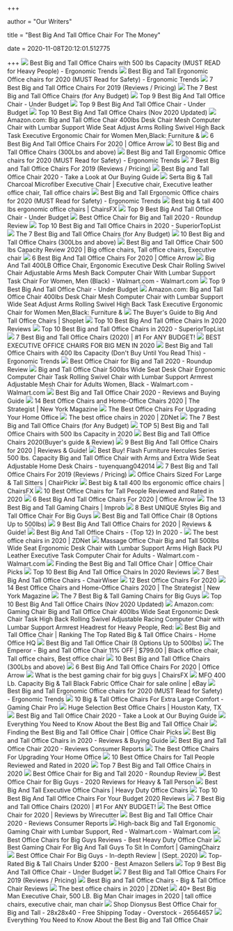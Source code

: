 +++
        
author = "Our Writers"
        
title = "Best Big And Tall Office Chair For The Money"
        
date = 2020-11-08T20:12:01.512775
        
+++
[ ![](http://ergonomictrends.com/wp-content/uploads/2018/11/best-big-tall-office-chair-500-lbs.jpg)](http://ergonomictrends.com/wp-content/uploads/2018/11/best-big-tall-office-chair-500-lbs.jpg) Best Big and Tall Office Chairs with 500 lbs Capacity (MUST READ for Heavy  People) - Ergonomic Trends
[ ![](http://ergonomictrends.com/wp-content/uploads/2018/06/best-big-and-tall-office-chairs.jpg)](http://ergonomictrends.com/wp-content/uploads/2018/06/best-big-and-tall-office-chairs.jpg) Best Big and Tall Ergonomic Office chairs for 2020 (MUST Read for Safety) -  Ergonomic Trends
[ ![](https://www.btod.com/blog/wp-content/uploads/2019/03/big-tall-chairs-1-best-bariatric.jpg)](https://www.btod.com/blog/wp-content/uploads/2019/03/big-tall-chairs-1-best-bariatric.jpg) 7 Best Big and Tall Office Chairs For 2019 (Reviews / Pricing)
[ ![](https://techguided.com/wp-content/uploads/2018/08/best-big-and-tall-office-chairs.jpg)](https://techguided.com/wp-content/uploads/2018/08/best-big-and-tall-office-chairs.jpg) The 7 Best Big and Tall Office Chairs (for Any Budget)
[ ![](https://officechairjudge.com/wp-content/uploads/2017/09/BestMassage-High-Back-Big-and-Tall-Office-Chair.jpg?x61104)](https://officechairjudge.com/wp-content/uploads/2017/09/BestMassage-High-Back-Big-and-Tall-Office-Chair.jpg?x61104) Top 9 Best Big And Tall Office Chair - Under Budget
[ ![](https://officechairjudge.com/wp-content/uploads/2019/06/La-Z-Boy-Delano-Big-Tall-Executive-Bonded-Leather-Office-Chair.jpg?x61104)](https://officechairjudge.com/wp-content/uploads/2019/06/La-Z-Boy-Delano-Big-Tall-Executive-Bonded-Leather-Office-Chair.jpg?x61104) Top 9 Best Big And Tall Office Chair - Under Budget
[ ![](https://bestchairsreviews.com/wp-content/uploads/2020/01/best_big_tall_office_Chairs.jpg)](https://bestchairsreviews.com/wp-content/uploads/2020/01/best_big_tall_office_Chairs.jpg) Top 10 Best Big And Tall Office Chairs (Nov 2020 Updated)
[ ![](https://images-na.ssl-images-amazon.com/images/I/6116gQcN5xL._AC_SL1010_.jpg)](https://images-na.ssl-images-amazon.com/images/I/6116gQcN5xL._AC_SL1010_.jpg) Amazon.com: Big and Tall Office Chair 400lbs Desk Chair Mesh Computer Chair  with Lumbar Support Wide Seat Adjust Arms Rolling Swivel High Back Task  Executive Ergonomic Chair for Women Men,Black: Furniture &
[ ![](https://cdn.shortpixel.ai/spai/w_948+q_lossy+ret_img+to_webp/https://officearrow.com/wp-content/uploads/2020/01/Serta-Executive-Chair.jpg)](https://cdn.shortpixel.ai/spai/w_948+q_lossy+ret_img+to_webp/https://officearrow.com/wp-content/uploads/2020/01/Serta-Executive-Chair.jpg) 6 Best Big And Tall Office Chairs For 2020 | Office Arrow
[ ![](https://m.media-amazon.com/images/I/41JgcuDYplL.jpg)](https://m.media-amazon.com/images/I/41JgcuDYplL.jpg) 10 Best Big and Tall Office Chairs (300Lbs and above)
[ ![](http://ergonomictrends.com/wp-content/uploads/2020/05/anda-seat-kaiser-chair-review-amz.jpg)](http://ergonomictrends.com/wp-content/uploads/2020/05/anda-seat-kaiser-chair-review-amz.jpg) Best Big and Tall Ergonomic Office chairs for 2020 (MUST Read for Safety) -  Ergonomic Trends
[ ![](https://www.btod.com/blog/wp-content/uploads/2019/03/best-big-tall-office-chairs-2020-blog-header.jpg)](https://www.btod.com/blog/wp-content/uploads/2019/03/best-big-tall-office-chairs-2020-blog-header.jpg) 7 Best Big and Tall Office Chairs For 2019 (Reviews / Pricing)
[ ![](https://webtrainingguides.com/wp-content/uploads/2020/01/big-and-tall-1.jpg)](https://webtrainingguides.com/wp-content/uploads/2020/01/big-and-tall-1.jpg) Best Big and Tall Office Chair 2020 - Take a Look at Our Buying Guide
[ ![](https://i.pinimg.com/originals/c6/ed/65/c6ed656661cdd2daa094a955786e9e83.jpg)](https://i.pinimg.com/originals/c6/ed/65/c6ed656661cdd2daa094a955786e9e83.jpg) Serta Big & Tall Charcoal Microfiber Executive Chair | Executive chair,  Executive leather office chair, Tall office chairs
[ ![](http://ergonomictrends.com/wp-content/uploads/2018/06/Reficcer-High-Back-Chair-review.jpg)](http://ergonomictrends.com/wp-content/uploads/2018/06/Reficcer-High-Back-Chair-review.jpg) Best Big and Tall Ergonomic Office chairs for 2020 (MUST Read for Safety) -  Ergonomic Trends
[ ![](https://chairsfx.com/wp-content/uploads/2020/07/big-and-tall-reviews.jpg)](https://chairsfx.com/wp-content/uploads/2020/07/big-and-tall-reviews.jpg) Best big & tall 400 lbs ergonomic office chairs | ChairsFX
[ ![](https://officechairjudge.com/wp-content/uploads/2019/06/YAMASORO-Ergonomic-Executive-Office-Chair-Black.jpg?x61104)](https://officechairjudge.com/wp-content/uploads/2019/06/YAMASORO-Ergonomic-Executive-Office-Chair-Black.jpg?x61104) Top 9 Best Big And Tall Office Chair - Under Budget
[ ![](https://chairinstitute.com/wp-content/uploads/2019/04/Best-Office-Chair-for-Big-and-Tall-Serta-Tranquility-Right-View-Main-Chair-Institute.jpg)](https://chairinstitute.com/wp-content/uploads/2019/04/Best-Office-Chair-for-Big-and-Tall-Serta-Tranquility-Right-View-Main-Chair-Institute.jpg) Best Office Chair for Big and Tall 2020 - Roundup Review
[ ![](https://superiortoplist.com/wp-content/uploads/2019/12/BestOffice-e1575961465178.jpg)](https://superiortoplist.com/wp-content/uploads/2019/12/BestOffice-e1575961465178.jpg) Top 10 Best Big and Tall Office Chairs in 2020 - SuperiorTopList
[ ![](https://techguided.com/wp-content/uploads/2018/08/Space-Seating-AirGrid.jpg)](https://techguided.com/wp-content/uploads/2018/08/Space-Seating-AirGrid.jpg) The 7 Best Big and Tall Office Chairs (for Any Budget)
[ ![](https://ws-na.amazon-adsystem.com/widgets/q?_encoding=UTF8&ASIN=B07PXRNBCD&Format=_SL250_&ID=AsinImage&MarketPlace=US&ServiceVersion=20070822&WS=1&tag=fadingred-20&language=en_US)](https://ws-na.amazon-adsystem.com/widgets/q?_encoding=UTF8&ASIN=B07PXRNBCD&Format=_SL250_&ID=AsinImage&MarketPlace=US&ServiceVersion=20070822&WS=1&tag=fadingred-20&language=en_US) 10 Best Big and Tall Office Chairs (300Lbs and above)
[ ![](https://i.pinimg.com/736x/02/b0/62/02b0621951025ddc0e1156a0cb195a2b.jpg)](https://i.pinimg.com/736x/02/b0/62/02b0621951025ddc0e1156a0cb195a2b.jpg) Best Big and Tall Office Chair 500 lbs Capacity Review 2020 | Big office  chairs, Tall office chairs, Executive chair
[ ![](https://cdn.shortpixel.ai/spai/w_562+q_lossy+ret_img+to_webp/https://officearrow.com/wp-content/uploads/2020/01/AmazonBasics-Big-Tall-Executive-Chair-728x1024.jpg)](https://cdn.shortpixel.ai/spai/w_562+q_lossy+ret_img+to_webp/https://officearrow.com/wp-content/uploads/2020/01/AmazonBasics-Big-Tall-Executive-Chair-728x1024.jpg) 6 Best Big And Tall Office Chairs For 2020 | Office Arrow
[ ![](https://i5.walmartimages.com/asr/856b7105-dc30-4a09-a085-90879071abb4_1.4613fe80f540140dc0c7327e28febe00.jpeg?odnWidth=612&odnHeight=612&odnBg=ffffff)](https://i5.walmartimages.com/asr/856b7105-dc30-4a09-a085-90879071abb4_1.4613fe80f540140dc0c7327e28febe00.jpeg?odnWidth=612&odnHeight=612&odnBg=ffffff) Big And Tall 400LB Office Chair, Ergonomic Executive Desk Chair Rolling  Swivel Chair Adjustable Arms Mesh Back Computer Chair With Lumbar Support Task  Chair For Women, Men (Black) - Walmart.com - Walmart.com
[ ![](https://officechairjudge.com/wp-content/uploads/2017/09/KILLABEE-Big-and-Tall-400lb-Memory-Foam-Gaming-Chair.jpg?x61104)](https://officechairjudge.com/wp-content/uploads/2017/09/KILLABEE-Big-and-Tall-400lb-Memory-Foam-Gaming-Chair.jpg?x61104) Top 9 Best Big And Tall Office Chair - Under Budget
[ ![](https://m.media-amazon.com/images/I/81K6fQKgwFL._AC_UL400_.jpg)](https://m.media-amazon.com/images/I/81K6fQKgwFL._AC_UL400_.jpg) Amazon.com: Big and Tall Office Chair 400lbs Desk Chair Mesh Computer Chair  with Lumbar Support Wide Seat Adjust Arms Rolling Swivel High Back Task  Executive Ergonomic Chair for Women Men,Black: Furniture &
[ ![](https://www.shoplet.com/blog/wp-content/uploads/2018/03/Big-and-Tall-1.jpg)](https://www.shoplet.com/blog/wp-content/uploads/2018/03/Big-and-Tall-1.jpg) The Buyer's Guide to Big And Tall Office Chairs | Shoplet
[ ![](https://tinygrab.com/wp-content/uploads/2020/04/Best-Big-And-Tall-Office-Chairs.jpg)](https://tinygrab.com/wp-content/uploads/2020/04/Best-Big-And-Tall-Office-Chairs.jpg) Top 10 Best Big And Tall Office Chairs In 2020 Reviews
[ ![](https://superiortoplist.com/wp-content/uploads/2019/12/REFICCER-1-e1575961575113.jpg)](https://superiortoplist.com/wp-content/uploads/2019/12/REFICCER-1-e1575961575113.jpg) Top 10 Best Big and Tall Office Chairs in 2020 - SuperiorTopList
[ ![](https://www.wellnessgrit.com/wp-content/uploads/2019/05/Serta-664x1024.jpg)](https://www.wellnessgrit.com/wp-content/uploads/2019/05/Serta-664x1024.jpg) 7 Best Big and Tall Office Chairs (2020) | #1 For ANY BUDGET!
[ ![](https://ztoplist.com/wp-content/uploads/2020/04/La-Z-Boy-Delano-Big-Tall-Executive-Office-Chair-High-Back-Ergonomic-Lumbar-Support-Bonded-Leather-Black-with-Mahogany-Wood-Finish.jpg)](https://ztoplist.com/wp-content/uploads/2020/04/La-Z-Boy-Delano-Big-Tall-Executive-Office-Chair-High-Back-Ergonomic-Lumbar-Support-Bonded-Leather-Black-with-Mahogany-Wood-Finish.jpg) BEST EXECUTIVE OFFICE CHAIRS FOR BIG MEN IN 2020
[ ![](http://ergonomictrends.com/wp-content/uploads/2018/10/best-big-tall-office-chair-400-lbs.jpg)](http://ergonomictrends.com/wp-content/uploads/2018/10/best-big-tall-office-chair-400-lbs.jpg) Best Big and Tall Office Chairs with 400 lbs Capacity (Don't Buy Until You  Read This) - Ergonomic Trends
[ ![](https://chairinstitute.com/wp-content/uploads/2019/04/Best-Office-Chair-for-Big-and-Tall-Herman-Miller-Aeron-Small-Chair-Institute.jpg)](https://chairinstitute.com/wp-content/uploads/2019/04/Best-Office-Chair-for-Big-and-Tall-Herman-Miller-Aeron-Small-Chair-Institute.jpg) Best Office Chair for Big and Tall 2020 - Roundup Review
[ ![](https://i5.walmartimages.com/asr/64feaec6-0cd7-4b20-be1b-7080f59f236e_1.20813b45753028fd0b0bc2a7fa7dc5e9.jpeg?odnWidth=612&odnHeight=612&odnBg=ffffff)](https://i5.walmartimages.com/asr/64feaec6-0cd7-4b20-be1b-7080f59f236e_1.20813b45753028fd0b0bc2a7fa7dc5e9.jpeg?odnWidth=612&odnHeight=612&odnBg=ffffff) Big and Tall Office Chair 500lbs Wide Seat Desk Chair Ergonomic Computer  Chair Task Rolling Swivel Chair with Lumbar Support Armrest Adjustable Mesh  Chair for Adults Women, Black - Walmart.com - Walmart.com
[ ![](https://www.bestforlives.com/wp-content/uploads/2019/11/Best-Big-and-Tall-Office-Chair.jpg)](https://www.bestforlives.com/wp-content/uploads/2019/11/Best-Big-and-Tall-Office-Chair.jpg) Best Big and Tall Office Chair 2020 - Reviews and Buying Guide
[ ![](https://pyxis.nymag.com/v1/imgs/742/d01/1fcb82626ad99af52e83ff3361fff50c73-sadie-big-and-tall-office-computer-chair.2x.rsquare.w600.jpg)](https://pyxis.nymag.com/v1/imgs/742/d01/1fcb82626ad99af52e83ff3361fff50c73-sadie-big-and-tall-office-computer-chair.2x.rsquare.w600.jpg) 14 Best Office Chairs and Home-Office Chairs 2020 | The Strategist | New  York Magazine
[ ![](https://specials-images.forbesimg.com/imageserve/5eea485bdb3b680006a1e736/960x0.jpg?cropX1=0&cropX2=800&cropY1=233&cropY2=766)](https://specials-images.forbesimg.com/imageserve/5eea485bdb3b680006a1e736/960x0.jpg?cropX1=0&cropX2=800&cropY1=233&cropY2=766) The Best Office Chairs For Upgrading Your Home Office
[ ![](https://zdnet4.cbsistatic.com/hub/i/2020/01/17/c0ad1bc6-1ebd-44b4-a35b-3f8aae0e3b21/office-chair-4.jpg)](https://zdnet4.cbsistatic.com/hub/i/2020/01/17/c0ad1bc6-1ebd-44b4-a35b-3f8aae0e3b21/office-chair-4.jpg) The best office chairs in 2020 | ZDNet
[ ![](https://techguided.com/wp-content/uploads/2018/08/Flash-Furniture-Hercules.jpg)](https://techguided.com/wp-content/uploads/2018/08/Flash-Furniture-Hercules.jpg) The 7 Best Big and Tall Office Chairs (for Any Budget)
[ ![](https://tinygrab.com/wp-content/uploads/2020/08/best-big-and-tall-office-chairs-with-500-lbs-capacity.png)](https://tinygrab.com/wp-content/uploads/2020/08/best-big-and-tall-office-chairs-with-500-lbs-capacity.png) TOP 5] Best Big and Tall Office Chairs with 500 lbs Capacity in 2020
[ ![](https://chairspoint.com/wp-content/uploads/2020/06/Best-Big-Tall-Office-Chairs.jpeg)](https://chairspoint.com/wp-content/uploads/2020/06/Best-Big-Tall-Office-Chairs.jpeg) Best Big and Tall Office Chairs 2020(Buyer's guide & Review)
[ ![](https://www.leaphomeward.com/wp-content/uploads/2019/11/HM-Aeron.jpg)](https://www.leaphomeward.com/wp-content/uploads/2019/11/HM-Aeron.jpg) 9 Best Big And Tall Office Chairs for 2020 | Reviews & Guide!
[ ![](http://ecx.images-amazon.com/images/I/31DD3prWVHL._SY300_.jpg)](http://ecx.images-amazon.com/images/I/31DD3prWVHL._SY300_.jpg) Best Buy! Flash Furniture Hercules Series 500 lbs. Capacity Big and Tall  Office Chair with Arms and Extra Wide Seat Adjustable Home Desk Chairs -  tuyenquang042014
[ ![](https://www.btod.com/blog/wp-content/uploads/2019/03/big-tall-chairs-3-best-ergonomics.jpg)](https://www.btod.com/blog/wp-content/uploads/2019/03/big-tall-chairs-3-best-ergonomics.jpg) 7 Best Big and Tall Office Chairs For 2019 (Reviews / Pricing)
[ ![](https://chairpickr.com/wp-content/uploads/2019/09/Best-Large-And-Tall-ChairPickr-alt.jpg)](https://chairpickr.com/wp-content/uploads/2019/09/Best-Large-And-Tall-ChairPickr-alt.jpg) Office Chairs Sized For Large & Tall Sitters | ChairPickr
[ ![](https://chairsfx.com/wp-content/uploads/2020/07/sadie-big-tall.jpg)](https://chairsfx.com/wp-content/uploads/2020/07/sadie-big-tall.jpg) Best big & tall 400 lbs ergonomic office chairs | ChairsFX
[ ![](https://www.theworkbuzz.com/wp-content/uploads/2020/02/best-office-chairs-for-tall-people.jpg)](https://www.theworkbuzz.com/wp-content/uploads/2020/02/best-office-chairs-for-tall-people.jpg) 10 Best Office Chairs for Tall People Reviewed and Rated in 2020
[ ![](https://cdn.shortpixel.ai/spai/w_948+q_lossy+ret_img+to_webp/https://officearrow.com/wp-content/uploads/2020/01/Herman-Miller-Aeron.jpg)](https://cdn.shortpixel.ai/spai/w_948+q_lossy+ret_img+to_webp/https://officearrow.com/wp-content/uploads/2020/01/Herman-Miller-Aeron.jpg) 6 Best Big And Tall Office Chairs For 2020 | Office Arrow
[ ![](https://cdn.improb.com/wp-content/uploads/2019/05/Best-Big-and-Tall-Gaming-Chairs.jpg)](https://cdn.improb.com/wp-content/uploads/2019/05/Best-Big-and-Tall-Gaming-Chairs.jpg) The 13 Best Big and Tall Gaming Chairs | Improb
[ ![](https://improveoffice.com/wp-content/uploads/2019/05/Best-Big-and-Tall-Office-Chair.jpg)](https://improveoffice.com/wp-content/uploads/2019/05/Best-Big-and-Tall-Office-Chair.jpg) 8 Best UNIQUE Styles Big and Tall Office Chair For Big Guys
[ ![](https://ws-na.amazon-adsystem.com/widgets/q?_encoding=UTF8&ASIN=B07VFZG8KB&Format=_SL250_&ID=AsinImage&MarketPlace=US&ServiceVersion=20070822&WS=1&tag=mec-big-and-tall-20&language=en_US)](https://ws-na.amazon-adsystem.com/widgets/q?_encoding=UTF8&ASIN=B07VFZG8KB&Format=_SL250_&ID=AsinImage&MarketPlace=US&ServiceVersion=20070822&WS=1&tag=mec-big-and-tall-20&language=en_US) Best Big and Tall Office Chair (8 Options Up to 500lbs)
[ ![](https://www.leaphomeward.com/wp-content/uploads/2019/11/Best-Big-and-Tall-Office-Chairs.png)](https://www.leaphomeward.com/wp-content/uploads/2019/11/Best-Big-and-Tall-Office-Chairs.png) 9 Best Big And Tall Office Chairs for 2020 | Reviews & Guide!
[ ![](https://www.shabda.name/wp-content/uploads/2020/02/shabda.name_-1.jpg)](https://www.shabda.name/wp-content/uploads/2020/02/shabda.name_-1.jpg) Best Big And Tall Office Chairs - {Top 12} In 2020 -
[ ![](https://zdnet3.cbsistatic.com/hub/i/2020/01/17/97604558-3c0e-41f2-b7eb-8ee71528cc97/office-chair-7.jpg)](https://zdnet3.cbsistatic.com/hub/i/2020/01/17/97604558-3c0e-41f2-b7eb-8ee71528cc97/office-chair-7.jpg) The best office chairs in 2020 | ZDNet
[ ![](https://i5.walmartimages.com/asr/c583cb1d-9bcf-44cd-b22b-143a013dd2b0_1.8d3d54e512c4b80b1b67d8ca8c73f098.jpeg)](https://i5.walmartimages.com/asr/c583cb1d-9bcf-44cd-b22b-143a013dd2b0_1.8d3d54e512c4b80b1b67d8ca8c73f098.jpeg) Massage Office Chair Big and Tall 500lbs Wide Seat Ergonomic Desk Chair  with Lumbar Support Arms High Back PU Leather Executive Task Computer Chair  for Adults - Walmart.com - Walmart.com
[ ![](https://cdn.shortpixel.ai/client/q_glossy,ret_img,w_600/https://officechairpicks.com/wp-content/uploads/2020/07/Best-Big-And-Tall-Office-Chair.jpg)](https://cdn.shortpixel.ai/client/q_glossy,ret_img,w_600/https://officechairpicks.com/wp-content/uploads/2020/07/Best-Big-And-Tall-Office-Chair.jpg) Finding the Best Big and Tall Office Chair | Office Chair Picks
[ ![](https://images-na.ssl-images-amazon.com/images/I/61P%2BGD7MTkL._AC_SL400_.jpg)](https://images-na.ssl-images-amazon.com/images/I/61P%2BGD7MTkL._AC_SL400_.jpg) Top 10 Best Big And Tall Office Chairs In 2020 Reviews
[ ![](https://chairwiser.com/wp-content/uploads/2020/08/Best-Big-And-Tall-Office-Chairs.png)](https://chairwiser.com/wp-content/uploads/2020/08/Best-Big-And-Tall-Office-Chairs.png) 7 Best Big And Tall Office Chairs - ChairWiser
[ ![](https://www.btod.com/blog/wp-content/uploads/2019/10/best-office-chairs-2020-blog-header.jpg)](https://www.btod.com/blog/wp-content/uploads/2019/10/best-office-chairs-2020-blog-header.jpg) 12 Best Office Chairs For 2020
[ ![](https://pyxis.nymag.com/v1/imgs/fdc/3a6/86a7075e3525ef1c07994401e3cd530a78-amazon-basics-exec-chair.rsquare.w600.jpg)](https://pyxis.nymag.com/v1/imgs/fdc/3a6/86a7075e3525ef1c07994401e3cd530a78-amazon-basics-exec-chair.rsquare.w600.jpg) 14 Best Office Chairs and Home-Office Chairs 2020 | The Strategist | New  York Magazine
[ ![](https://techguided.com/wp-content/uploads/2019/09/Best-Big-Tall-Gaming-Chairs-for-Big-Guys.jpg)](https://techguided.com/wp-content/uploads/2019/09/Best-Big-Tall-Gaming-Chairs-for-Big-Guys.jpg) The 7 Best Big & Tall Gaming Chairs for Big Guys
[ ![](https://bestchairsreviews.com/wp-content/uploads/2020/01/LaZBoy_Delano_Executive_Chair.jpg)](https://bestchairsreviews.com/wp-content/uploads/2020/01/LaZBoy_Delano_Executive_Chair.jpg) Top 10 Best Big And Tall Office Chairs (Nov 2020 Updated)
[ ![](https://images-na.ssl-images-amazon.com/images/I/71n52Pvi13L._AC_SX522_.jpg)](https://images-na.ssl-images-amazon.com/images/I/71n52Pvi13L._AC_SX522_.jpg) Amazon.com: Gaming Chair Big and Tall Office Chair 400lbs Wide Seat  Ergonomic Desk Chair Task High Back Rolling Swivel Adjustable Racing Computer  Chair with Lumbar Support Armrest Headrest for Heavy People, Red:
[ ![](https://homeofficehq.net/wp-content/uploads/2018/08/office-desks-executive-office-desk-dark-wooden-desk-with-elegant-black-leather-office-chair-large-cabinet-and-credenza-spacious-brown-rug-e1533155768380.jpg)](https://homeofficehq.net/wp-content/uploads/2018/08/office-desks-executive-office-desk-dark-wooden-desk-with-elegant-black-leather-office-chair-large-cabinet-and-credenza-spacious-brown-rug-e1533155768380.jpg) Best Big and Tall Office Chair | Ranking The Top Rated Big & Tall Office  Chairs - Home Office HQ
[ ![](https://myergonomicchair.com/wp-content/uploads/2019/12/best-big-tall-office-chair.png)](https://myergonomicchair.com/wp-content/uploads/2019/12/best-big-tall-office-chair.png) Best Big and Tall Office Chair (8 Options Up to 500lbs)
[ ![](https://i.pinimg.com/originals/79/24/c0/7924c029b545eb4f749e090167349207.jpg)](https://i.pinimg.com/originals/79/24/c0/7924c029b545eb4f749e090167349207.jpg) The Emperor - Big and Tall Office Chair 11% OFF | $799.00 | Black office  chair, Tall office chairs, Best office chair
[ ![](https://ws-na.amazon-adsystem.com/widgets/q?_encoding=UTF8&ASIN=B07P8DMF9V&Format=_SL250_&ID=AsinImage&MarketPlace=US&ServiceVersion=20070822&WS=1&tag=fadingred-20&language=en_US)](https://ws-na.amazon-adsystem.com/widgets/q?_encoding=UTF8&ASIN=B07P8DMF9V&Format=_SL250_&ID=AsinImage&MarketPlace=US&ServiceVersion=20070822&WS=1&tag=fadingred-20&language=en_US) 10 Best Big and Tall Office Chairs (300Lbs and above)
[ ![](https://officearrow.com/wp-content/uploads/2020/05/best-big-and-tall-office-chairs.jpg)](https://officearrow.com/wp-content/uploads/2020/05/best-big-and-tall-office-chairs.jpg) 6 Best Big And Tall Office Chairs For 2020 | Office Arrow
[ ![](https://chairsfx.com/wp-content/uploads/2020/03/best-400-lbs-gaming-chairs.jpg)](https://chairsfx.com/wp-content/uploads/2020/03/best-400-lbs-gaming-chairs.jpg) What is the best gaming chair for big guys | ChairsFX
[ ![](https://i.ebayimg.com/images/g/4nEAAOSw8KxeD2j8/s-l640.jpg)](https://i.ebayimg.com/images/g/4nEAAOSw8KxeD2j8/s-l640.jpg) MFO 400 Lb. Capacity Big & Tall Black Fabric Office Chair for sale online |  eBay
[ ![](http://ergonomictrends.com/wp-content/uploads/2018/06/YAMASORO-Ergonomic-High-Back-Chair-review.jpg)](http://ergonomictrends.com/wp-content/uploads/2018/06/YAMASORO-Ergonomic-High-Back-Chair-review.jpg) Best Big and Tall Ergonomic Office chairs for 2020 (MUST Read for Safety) -  Ergonomic Trends
[ ![](https://www.gamingchairpro.com/wp-content/uploads/2018/04/Flash-Furniture-chair21.jpg)](https://www.gamingchairpro.com/wp-content/uploads/2018/04/Flash-Furniture-chair21.jpg) 10 Big & Tall Office Chairs For Extra Large Comfort - Gaming Chair Pro
[ ![](https://officemakers.com/wp-content/uploads/2015/03/Alera-V45LS10C-450-lbs-Big-and-tall2.jpg)](https://officemakers.com/wp-content/uploads/2015/03/Alera-V45LS10C-450-lbs-Big-and-tall2.jpg) Huge Selection Best Office Chairs | Houston Katy, TX
[ ![](https://webtrainingguides.com/wp-content/uploads/2020/01/boss.jpg)](https://webtrainingguides.com/wp-content/uploads/2020/01/boss.jpg) Best Big and Tall Office Chair 2020 - Take a Look at Our Buying Guide
[ ![](https://images-na.ssl-images-amazon.com/images/I/611m6DqSD0L._AC_SX522_.jpg)](https://images-na.ssl-images-amazon.com/images/I/611m6DqSD0L._AC_SX522_.jpg) Everything You Need to Know About the Best Big and Tall Office Chair
[ ![](https://m.media-amazon.com/images/I/41ySglk3MYL.jpg)](https://m.media-amazon.com/images/I/41ySglk3MYL.jpg) Finding the Best Big and Tall Office Chair | Office Chair Picks
[ ![](https://www.theo-theo.com/wp-content/uploads/2020/02/best-big-and-tall-office-chairs.jpg)](https://www.theo-theo.com/wp-content/uploads/2020/02/best-big-and-tall-office-chairs.jpg) Best Big and Tall Office Chairs in 2020 - Reviews & Buying Guide
[ ![](https://www.healthyarea.org/wp-content/uploads/2020/05/big-and-tall-office-chair-consumer-reports-e1588559852216.jpg)](https://www.healthyarea.org/wp-content/uploads/2020/05/big-and-tall-office-chair-consumer-reports-e1588559852216.jpg) Best Big and Tall Office Chair 2020 - Reviews Consumer Reports
[ ![](https://specials-images.forbesimg.com/imageserve/5f203f62953761c471e7740d/960x0.jpg?fit=scale)](https://specials-images.forbesimg.com/imageserve/5f203f62953761c471e7740d/960x0.jpg?fit=scale) The Best Office Chairs For Upgrading Your Home Office
[ ![](https://www.theworkbuzz.com/wp-content/uploads/2020/02/berlman-ergonomic-high-back-mesh-office-chairs.jpg)](https://www.theworkbuzz.com/wp-content/uploads/2020/02/berlman-ergonomic-high-back-mesh-office-chairs.jpg) 10 Best Office Chairs for Tall People Reviewed and Rated in 2020
[ ![](https://www.gamingcutter.com/wp-content/uploads/2020/07/Best-Big-and-Tall-Office-Chair.jpg)](https://www.gamingcutter.com/wp-content/uploads/2020/07/Best-Big-and-Tall-Office-Chair.jpg) Top 7 Best Big and Tall Office Chairs in 2020
[ ![](https://chairinstitute.com/wp-content/uploads/2019/04/Best-Office-Chair-for-Big-and-Tall-Steelcase-Leap-Plus-Right-View-Main-Chair-Institute.jpg)](https://chairinstitute.com/wp-content/uploads/2019/04/Best-Office-Chair-for-Big-and-Tall-Steelcase-Leap-Plus-Right-View-Main-Chair-Institute.jpg) Best Office Chair for Big and Tall 2020 - Roundup Review
[ ![](https://bestratedofficechair.com/wp-content/uploads/2019/01/gaming-chair-for-big-guys-e1564715081266-219x300.jpg)](https://bestratedofficechair.com/wp-content/uploads/2019/01/gaming-chair-for-big-guys-e1564715081266-219x300.jpg) Best Office Chair for Big Guys - 2020 Reviews for Heavy & Tall Person
[ ![](http://www.heavydutyofficechairsguide.com/wp-content/uploads/2015/06/big-and-tall-executive-office-chairs-feature.png)](http://www.heavydutyofficechairsguide.com/wp-content/uploads/2015/06/big-and-tall-executive-office-chairs-feature.png) Best Big And Tall Executive Office Chairs | Heavy Duty Office Chairs
[ ![](http://gameslearningsociety.org/wp-content/uploads/2019/07/tall-office-chairs.jpg)](http://gameslearningsociety.org/wp-content/uploads/2019/07/tall-office-chairs.jpg) Top 10 Best Big And Tall Office Chairs For Your Budget 2020 Reviews
[ ![](https://www.wellnessgrit.com/wp-content/uploads/2019/05/Herman-Miller-The-Aeron-1024x935.jpg)](https://www.wellnessgrit.com/wp-content/uploads/2019/05/Herman-Miller-The-Aeron-1024x935.jpg) 7 Best Big and Tall Office Chairs (2020) | #1 For ANY BUDGET!
[ ![](https://cdn.thewirecutter.com/wp-content/media/2020/09/officechairs-2048px-9607.jpg?auto=webp&crop=1.91:1&width=1200)](https://cdn.thewirecutter.com/wp-content/media/2020/09/officechairs-2048px-9607.jpg?auto=webp&crop=1.91:1&width=1200) The Best Office Chair for 2020 | Reviews by Wirecutter
[ ![](https://www.healthyarea.org/wp-content/uploads/2020/05/best-big-tall-office-chair-for-big-peope.jpg)](https://www.healthyarea.org/wp-content/uploads/2020/05/best-big-tall-office-chair-for-big-peope.jpg) Best Big and Tall Office Chair 2020 - Reviews Consumer Reports
[ ![](https://i5.walmartimages.com/asr/0c08f2cf-35b1-4ff0-b534-9ebc351c411b_1.cfdaea4658efa3a9afdd16a3f1277b41.jpeg)](https://i5.walmartimages.com/asr/0c08f2cf-35b1-4ff0-b534-9ebc351c411b_1.cfdaea4658efa3a9afdd16a3f1277b41.jpeg) High-back Big and Tall Ergonomic Gaming Chair with Lumbar Support, Red -  Walmart.com - Walmart.com
[ ![](https://www.heavyduty.life/wp-content/uploads/2019/02/Flash-Furniture-HERCULES-Series-Big-Tall-500-lb.-Rated-Black-Leather-Executive-Swivel-Chair-with-Extra-Wide-Seat.jpg)](https://www.heavyduty.life/wp-content/uploads/2019/02/Flash-Furniture-HERCULES-Series-Big-Tall-500-lb.-Rated-Black-Leather-Executive-Swivel-Chair-with-Extra-Wide-Seat.jpg) Best Office Chairs for Big Guys Reviews - Best Heavy Duty Office Chair
[ ![](https://www.gamingchairz.com/wp-content/uploads/2018/11/gaming-chairs-243_363.jpg)](https://www.gamingchairz.com/wp-content/uploads/2018/11/gaming-chairs-243_363.jpg) Best Gaming Chair For Big And Tall Guys To Sit In Comfort | GamingChairz
[ ![](https://pickadvisor.org/wp-content/uploads/2019/12/SMUGDESK-1432-1-600x600.jpg)](https://pickadvisor.org/wp-content/uploads/2019/12/SMUGDESK-1432-1-600x600.jpg) Best Office Chair For Big Guys - In-depth Review | (Sept. 2020)
[ ![](https://www.chairsfact.com/wp-content/uploads/2019/08/10-best-big-leather-office-chairs-under-199-in-2019-2020-1-1024x585.jpg)](https://www.chairsfact.com/wp-content/uploads/2019/08/10-best-big-leather-office-chairs-under-199-in-2019-2020-1-1024x585.jpg) Top-Rated Big & Tall Chairs Under $200 - Best Amazon Sellers
[ ![](https://officechairjudge.com/wp-content/uploads/2017/09/AmazonBasics-Big-Tall-Executive-Office-Chair.jpg?x61104)](https://officechairjudge.com/wp-content/uploads/2017/09/AmazonBasics-Big-Tall-Executive-Office-Chair.jpg?x61104) Top 9 Best Big And Tall Office Chair - Under Budget
[ ![](https://www.btod.com/blog/wp-content/uploads/2019/03/big-tall-chairs-7-best-fabric.jpg)](https://www.btod.com/blog/wp-content/uploads/2019/03/big-tall-chairs-7-best-fabric.jpg) 7 Best Big and Tall Office Chairs For 2019 (Reviews / Pricing)
[ ![](https://i1.wp.com/www.ebestofficechair.com/wp-content/uploads/2016/03/HERCULES-Series-big-and-tall-office-chairs-192x300.jpg?resize=192%2C300)](https://i1.wp.com/www.ebestofficechair.com/wp-content/uploads/2016/03/HERCULES-Series-big-and-tall-office-chairs-192x300.jpg?resize=192%2C300) Best Big and Tall Office Chairs - Big & Tall Office Chair Reviews
[ ![](https://zdnet4.cbsistatic.com/hub/i/2020/01/17/8231e246-714d-44bf-8b5e-bebdd66c1d83/office-chair-6.jpg)](https://zdnet4.cbsistatic.com/hub/i/2020/01/17/8231e246-714d-44bf-8b5e-bebdd66c1d83/office-chair-6.jpg) The best office chairs in 2020 | ZDNet
[ ![](https://i.pinimg.com/236x/51/67/ab/5167ab4b25d443ac583e84069fee5a83.jpg)](https://i.pinimg.com/236x/51/67/ab/5167ab4b25d443ac583e84069fee5a83.jpg) 40+ Best Big Man Executive Chair, 500 LB. Big Man Chair images in 2020 | tall  office chairs, executive chair, man chair
[ ![](https://ak1.ostkcdn.com/images/products/is/images/direct/284f6fba9738ce645d03e47b6c4a8de96a3e8ab7/Dionysus-Best-Office-Chair-for-Big-and-Tall.jpg)](https://ak1.ostkcdn.com/images/products/is/images/direct/284f6fba9738ce645d03e47b6c4a8de96a3e8ab7/Dionysus-Best-Office-Chair-for-Big-and-Tall.jpg) Shop Dionysus Best Office Chair for Big and Tall - 28x28x40 - Free Shipping  Today - Overstock - 26564657
[ ![](https://cdn.f5homecenter.com/wp-content/uploads/2020/07/feature-24.jpg)](https://cdn.f5homecenter.com/wp-content/uploads/2020/07/feature-24.jpg) Everything You Need to Know About the Best Big and Tall Office Chair
